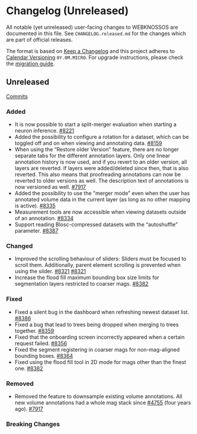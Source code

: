 # Changelog (Unreleased)

All notable (yet unreleased) user-facing changes to WEBKNOSSOS are documented in this file.
See `CHANGELOG.released.md` for the changes which are part of official releases.

The format is based on [Keep a Changelog](http://keepachangelog.com/en/1.0.0/)
and this project adheres to [Calendar Versioning](http://calver.org/) `0Y.0M.MICRO`.
For upgrade instructions, please check the [migration guide](MIGRATIONS.released.md).

## Unreleased
[Commits](https://github.com/scalableminds/webknossos/compare/25.01.0...HEAD)

### Added
- It is now possible to start a split-merger evaluation when starting a neuron inference. [#8221](https://github.com/scalableminds/webknossos/pull/8221)
- Added the possibility to configure a rotation for a dataset, which can be toggled off and on when viewing and annotating data. [#8159](https://github.com/scalableminds/webknossos/pull/8159)
- When using the “Restore older Version” feature, there are no longer separate tabs for the different annotation layers. Only one linear annotation history is now used, and if you revert to an older version, all layers are reverted. If layers were added/deleted since then, that is also reverted. This also means that proofreading annotations can now be reverted to older versions as well. The description text of annotations is now versioned as well. [#7917](https://github.com/scalableminds/webknossos/pull/7917)
- Added the possibility to use the "merger mode" even when the user has annotated volume data in the current layer (as long as no other mapping is active). [#8335](https://github.com/scalableminds/webknossos/pull/8335)
- Measurement tools are now accessible when viewing datasets outside of an annotation. [#8334](https://github.com/scalableminds/webknossos/pull/8334)
- Support reading Blosc-compressed datasets with the “autoshuffle” parameter. [#8387](https://github.com/scalableminds/webknossos/pull/8387)

### Changed
- Improved the scrolling behaviour of sliders: Sliders must be focused to scroll them. Additionally, parent element scrolling is prevented when using the slider. [#8321](https://github.com/scalableminds/webknossos/pull/8321) [#8321](https://github.com/scalableminds/webknossos/pull/8321)
- Increase the flood fill maximum bounding box size limits for segmentation layers restricted to coarser mags. [#8382](https://github.com/scalableminds/webknossos/pull/8382)

### Fixed
- Fixed a silent bug in the dashboard when refreshing newest dataset list. [#8386](https://github.com/scalableminds/webknossos/pull/8386) 
- Fixed a bug that lead to trees being dropped when merging to trees together. [#8359](https://github.com/scalableminds/webknossos/pull/8359)
- Fixed that the onboarding screen incorrectly appeared when a certain request failed. [#8356](https://github.com/scalableminds/webknossos/pull/8356)
- Fixed the segment registering in coarser mags for non-mag-aligned bounding boxes. [#8364](https://github.com/scalableminds/webknossos/pull/8364)
- Fixed using the flood fill tool in 2D mode for mags other than the finest one. [#8382](https://github.com/scalableminds/webknossos/pull/8382)

### Removed
 - Removed the feature to downsample existing volume annotations. All new volume annotations had a whole mag stack since [#4755](https://github.com/scalableminds/webknossos/pull/4755) (four years ago). [#7917](https://github.com/scalableminds/webknossos/pull/7917)

### Breaking Changes
